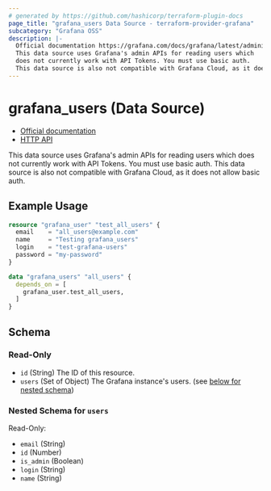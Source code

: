 ```yaml
---
# generated by https://github.com/hashicorp/terraform-plugin-docs
page_title: "grafana_users Data Source - terraform-provider-grafana"
subcategory: "Grafana OSS"
description: |-
  Official documentation https://grafana.com/docs/grafana/latest/administration/user-management/server-user-management/HTTP API https://grafana.com/docs/grafana/latest/developers/http_api/user/
  This data source uses Grafana's admin APIs for reading users which
  does not currently work with API Tokens. You must use basic auth.
  This data source is also not compatible with Grafana Cloud, as it does not allow basic auth.
---
```


# grafana_users (Data Source)

* [Official documentation](https://grafana.com/docs/grafana/latest/administration/user-management/server-user-management/)
* [HTTP API](https://grafana.com/docs/grafana/latest/developers/http_api/user/)
		
This data source uses Grafana's admin APIs for reading users which
does not currently work with API Tokens. You must use basic auth.
This data source is also not compatible with Grafana Cloud, as it does not allow basic auth.

## Example Usage

```terraform
resource "grafana_user" "test_all_users" {
  email    = "all_users@example.com"
  name     = "Testing grafana_users"
  login    = "test-grafana-users"
  password = "my-password"
}

data "grafana_users" "all_users" {
  depends_on = [
    grafana_user.test_all_users,
  ]
}
```

<!-- schema generated by tfplugindocs -->
## Schema

### Read-Only

- `id` (String) The ID of this resource.
- `users` (Set of Object) The Grafana instance's users. (see [below for nested schema](#nestedatt--users))

<a id="nestedatt--users"></a>
### Nested Schema for `users`

Read-Only:

- `email` (String)
- `id` (Number)
- `is_admin` (Boolean)
- `login` (String)
- `name` (String)
